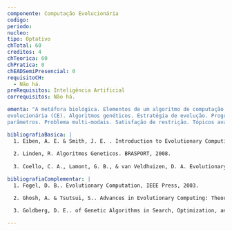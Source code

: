 ```yaml
---
componente: Computação Evolucionária
codigo:  
periodo: 
nucleo:
tipo: Optativo
chTotal: 60 
creditos: 4
chTeorica: 60
chPratica: 0
chEADSemiPresencial: 0
requisitoCH:
  - Não há.
preRequisitos: Inteligência Artificial
correquisitos: Não há.

ementa: "A metáfora biológica. Elementos de um algoritmo de computação
evolucionária (CE). Algoritmos genéticos. Estratégia de evolução. Programação evolucionária. Programação genética. Controle de
parâmetros. Problema multi-modais. Satisfação de restrição. Tópicos avançados. Projeto."

bibliografiaBasica: |
  1. Eiben, A. E. & Smith, J. E. . Introduction to Evolutionary Computing. Springer Verlag, 2003.
  
  2. Linden, R. Algoritmos Geneticos. BRASPORT, 2008.
  
  3. Coello, C. A., Lamont, G. B., & van Veldhuizen, D. A. Evolutionary Algorithms for Solving Multi-Objective Problems, Springer, 2nd Edition, 2007.

bibliografiaComplementar: |
  1. Fogel, D. B.. Evolutionary Computation, IEEE Press, 2003.

  2. Ghosh, A. & Tsutsui, S.. Advances in Evolutionary Computing: Theory and Applications. Springer, 2003.

  3. Goldberg, D. E.. of Genetic Algorithms in Search, Optimization, and Machine Learning. Reading, Ma: Addison-Wesley, 1989.

---
```

